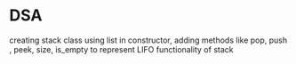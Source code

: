 # DSA

creating stack class using list in constructor, adding methods like pop, push , peek, size, is_empty to represent LIFO functionality of stack


